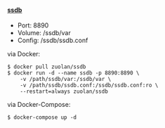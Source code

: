#### [ssdb](http://ssdb.io/)

- Port: 8890
- Volume: /ssdb/var
- Config: /ssdb/ssdb.conf

via Docker:

```shell
$ docker pull zuolan/ssdb
$ docker run -d --name ssdb -p 8890:8890 \
    -v /path/ssdb/var:/ssdb/var \
    -v /path/ssdb/ssdb.conf:/ssdb/ssdb.conf:ro \
    --restart=always zuolan/ssdb
```

via Docker-Compose:

```shell
$ docker-compose up -d
```
